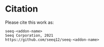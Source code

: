 # Citation

Please cite this work as:

```shell
seeq-<addon-name>
Seeq Corporation, 2021
https://github.com/seeq12/seeq-<addon-name>
```